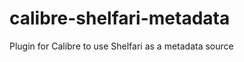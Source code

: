 calibre-shelfari-metadata
=========================

Plugin for Calibre to use Shelfari as a metadata source
